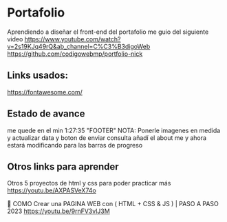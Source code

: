 # Portafolio
Aprendiendo a diseñar el front-end del portafolio
me guio del siguiente video
https://www.youtube.com/watch?v=2s19KJq49rQ&ab_channel=C%C3%B3digoWeb
https://github.com/codigowebmp/portfolio-nick

## Links usados:
https://fontawesome.com/

## Estado de avance
me quede en el min 1:27:35 "FOOTER"
NOTA: Ponerle imagenes en medida y actualizar data y boton de enviar consulta
añadí el about me y ahora estará modificando para las barras de progreso 


## Otros links para aprender
Otros 5 proyectos de html y css para poder practicar más
https://youtu.be/AXPASVeX74o

🚀 COMO Crear una PAGINA WEB con ( HTML + CSS & JS ) | PASO A PASO 2023
https://youtu.be/9rnFV3vlJ3M
